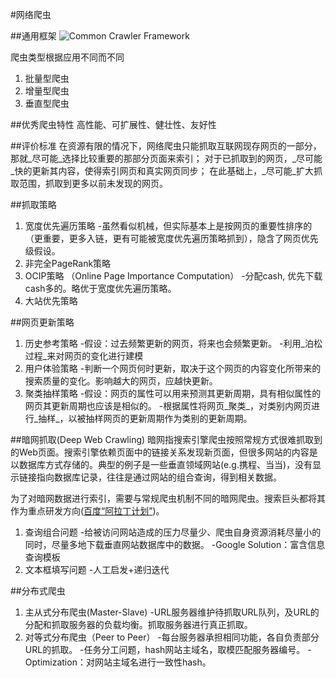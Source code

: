 #网络爬虫

##通用框架
![Common Crawler Framework](http://localhost:8000/posts/images/common-crawler-framework.png)

爬虫类型根据应用不同而不同
1. 批量型爬虫
2. 增量型爬虫
3. 垂直型爬虫

##优秀爬虫特性
高性能、可扩展性、健壮性、友好性

##评价标准
在资源有限的情况下，网络爬虫只能抓取互联网现存网页的一部分，那就_尽可能_选择比较重要的那部分页面来索引；
对于已抓取到的网页，_尽可能_快的更新其内容，使得索引网页和真实网页同步；
在此基础上，_尽可能_扩大抓取范围，抓取到更多以前未发现的网页。

##抓取策略
1. 宽度优先遍历策略
-虽然看似机械，但实际基本上是按网页的重要性排序的（更重要，更多入链，更有可能被宽度优先遍历策略抓到），隐含了网页优先级假设。
2. 非完全PageRank策略
3. OCIP策略 （Online Page Importance Computation）
-分配cash, 优先下载cash多的。略优于宽度优先遍历策略。
4. 大站优先策略

##网页更新策略
1. 历史参考策略
-假设：过去频繁更新的网页，将来也会频繁更新。
-利用_泊松过程_来对网页的变化进行建模
2. 用户体验策略
-判断一个网页何时更新，取决于这个网页的内容变化所带来的搜索质量的变化。影响越大的网页，应越快更新。
3. 聚类抽样策略
-假设：网页的属性可以用来预测其更新周期，具有相似属性的网页其更新周期也应该是相似的。
-根据属性将网页_聚类_，对类别内网页进行_抽样_，以被抽样网页的更新周期作为类别的更新周期。

##暗网抓取(Deep Web Crawling)
暗网指搜索引擎爬虫按照常规方式很难抓取到的Web页面。搜索引擎依赖页面中的链接关系发现新页面，但很多网站的内容是以数据库方式存储的。典型的例子是一些垂直领域网站(e.g.携程、当当)，没有显示链接指向数据库记录，往往是通过网站的组合查询，得到相关数据。

为了对暗网数据进行索引，需要与常规爬虫机制不同的暗网爬虫。搜索巨头都将其作为重点研发方向([百度“阿拉丁计划”](http://baike.baidu.com/view/2086291.htm))。
1. 查询组合问题
-给被访问网站造成的压力尽量少、爬虫自身资源消耗尽量小的同时，尽量多地下载垂直网站数据库中的数据。
-Google Solution：富含信息查询模板
2. 文本框填写问题
-人工启发+递归迭代

##分布式爬虫
1. 主从式分布爬虫(Master-Slave)
-URL服务器维护待抓取URL队列，及URL的分配和抓取服务器的负载均衡。抓取服务器进行真正抓取。
2. 对等式分布爬虫（Peer to Peer）
-每台服务器承担相同功能，各自负责部分URL的抓取。
-任务分工问题，hash网站主域名，取模匹配服务器编号。
-Optimization：对网站主域名进行一致性hash。